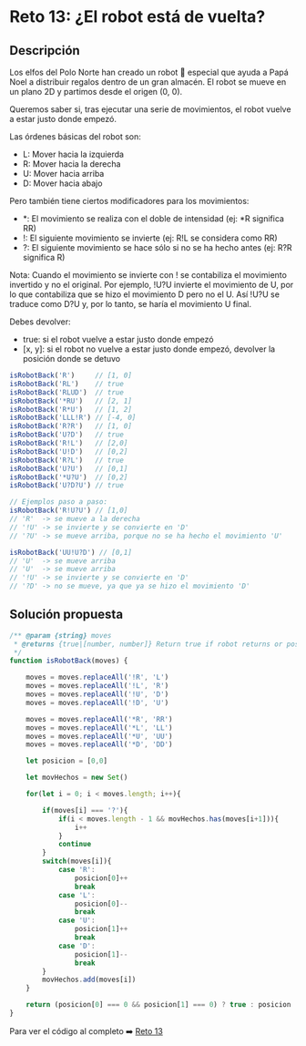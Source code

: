 # Reto 13: ¿El robot está de vuelta?
## Descripción

Los elfos del Polo Norte han creado un robot 🤖 especial que ayuda a Papá Noel a distribuir regalos dentro de un gran almacén. El robot se mueve en un plano 2D y partimos desde el origen (0, 0).

Queremos saber si, tras ejecutar una serie de movimientos, el robot vuelve a estar justo donde empezó.

Las órdenes básicas del robot son:

* L: Mover hacia la izquierda
* R: Mover hacia la derecha
* U: Mover hacia arriba
* D: Mover hacia abajo

Pero también tiene ciertos modificadores para los movimientos:

* *: El movimiento se realiza con el doble de intensidad (ej: *R significa RR)
* !: El siguiente movimiento se invierte (ej: R!L se considera como RR)
* ?: El siguiente movimiento se hace sólo si no se ha hecho antes (ej: R?R significa R)

Nota: Cuando el movimiento se invierte con ! se contabiliza el movimiento invertido y no el original. Por ejemplo, !U?U invierte el movimiento de U, por lo que contabiliza que se hizo el movimiento D pero no el U. Así !U?U se traduce como D?U y, por lo tanto, se haría el movimiento U final.

Debes devolver:

* true: si el robot vuelve a estar justo donde empezó
* [x, y]: si el robot no vuelve a estar justo donde empezó, devolver la posición donde se detuvo

```js
isRobotBack('R')     // [1, 0]
isRobotBack('RL')    // true
isRobotBack('RLUD')  // true
isRobotBack('*RU')   // [2, 1]
isRobotBack('R*U')   // [1, 2]
isRobotBack('LLL!R') // [-4, 0]
isRobotBack('R?R')   // [1, 0]
isRobotBack('U?D')   // true
isRobotBack('R!L')   // [2,0]
isRobotBack('U!D')   // [0,2]
isRobotBack('R?L')   // true
isRobotBack('U?U')   // [0,1]
isRobotBack('*U?U')  // [0,2]
isRobotBack('U?D?U') // true

// Ejemplos paso a paso:
isRobotBack('R!U?U') // [1,0]
// 'R'  -> se mueve a la derecha 
// '!U' -> se invierte y se convierte en 'D'
// '?U' -> se mueve arriba, porque no se ha hecho el movimiento 'U'

isRobotBack('UU!U?D') // [0,1]
// 'U'  -> se mueve arriba
// 'U'  -> se mueve arriba
// '!U' -> se invierte y se convierte en 'D'
// '?D' -> no se mueve, ya que ya se hizo el movimiento 'D'
```

## Solución propuesta

```js
/** @param {string} moves
 * @returns {true|[number, number]} Return true if robot returns or position
 */
function isRobotBack(moves) {

    moves = moves.replaceAll('!R', 'L')
    moves = moves.replaceAll('!L', 'R')
    moves = moves.replaceAll('!U', 'D')
    moves = moves.replaceAll('!D', 'U')

    moves = moves.replaceAll('*R', 'RR')
    moves = moves.replaceAll('*L', 'LL')
    moves = moves.replaceAll('*U', 'UU')
    moves = moves.replaceAll('*D', 'DD')

    let posicion = [0,0]

    let movHechos = new Set()

    for(let i = 0; i < moves.length; i++){

        if(moves[i] === '?'){
            if(i < moves.length - 1 && movHechos.has(moves[i+1])){
                i++
            }
            continue
        }
        switch(moves[i]){
            case 'R':
                posicion[0]++
                break
            case 'L':
                posicion[0]--
                break
            case 'U':
                posicion[1]++
                break
            case 'D':
                posicion[1]--
                break 
        }
        movHechos.add(moves[i])
    }

    return (posicion[0] === 0 && posicion[1] === 0) ? true : posicion
}
```

Para ver el código al completo :arrow_right:
[Reto 13](https://github.com/Sara-404/adventjs-2024/blob/main/reto13.js)